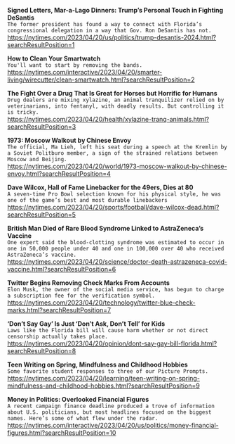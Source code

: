 **Signed Letters, Mar-a-Lago Dinners: Trump’s Personal Touch in Fighting DeSantis**\
`The former president has found a way to connect with Florida’s congressional delegation in a way that Gov. Ron DeSantis has not.`\
https://nytimes.com/2023/04/20/us/politics/trump-desantis-2024.html?searchResultPosition=1

**How to Clean Your Smartwatch**\
`You'll want to start by removing the bands.`\
https://nytimes.com/interactive/2023/04/20/smarter-living/wirecutter/clean-smartwatch.html?searchResultPosition=2

**The Fight Over a Drug That Is Great for Horses but Horrific for Humans**\
`Drug dealers are mixing xylazine, an animal tranquilizer relied on by veterinarians, into fentanyl, with deadly results. But controlling it is tricky.`\
https://nytimes.com/2023/04/20/health/xylazine-tranq-animals.html?searchResultPosition=3

**1973: Moscow Walkout by Chinese Envoy**\
`The official, Ma Lieh, left his seat during a speech at the Kremlin by a Soviet Politburo member, a sign of the strained relations between Moscow and Beijing.`\
https://nytimes.com/2023/04/20/world/1973-moscow-walkout-by-chinese-envoy.html?searchResultPosition=4

**Dave Wilcox, Hall of Fame Linebacker for the 49ers, Dies at 80**\
`A seven-time Pro Bowl selection known for his physical style, he was one of the game’s best and most durable linebackers`\
https://nytimes.com/2023/04/20/sports/football/dave-wilcox-dead.html?searchResultPosition=5

**British Man Died of Rare Blood Syndrome Linked to AstraZeneca’s Vaccine**\
`One expert said the blood-clotting syndrome was estimated to occur in one in 50,000 people under 40 and one in 100,000 over 40 who received AstraZeneca’s vaccine.`\
https://nytimes.com/2023/04/20/science/doctor-death-astrazeneca-covid-vaccine.html?searchResultPosition=6

**Twitter Begins Removing Check Marks From Accounts**\
`Elon Musk, the owner of the social media service, has begun to charge a subscription fee for the verification symbol.`\
https://nytimes.com/2023/04/20/technology/twitter-blue-check-marks.html?searchResultPosition=7

**‘Don’t Say Gay’ Is Just ‘Don’t Ask, Don’t Tell’ for Kids**\
`Laws like the Florida bill will cause harm whether or not direct censorship actually takes place.`\
https://nytimes.com/2023/04/20/opinion/dont-say-gay-bill-florida.html?searchResultPosition=8

**Teen Writing on Spring, Mindfulness and Childhood Hobbies**\
`Some favorite student responses to three of our Picture Prompts.`\
https://nytimes.com/2023/04/20/learning/teen-writing-on-spring-mindfulness-and-childhood-hobbies.html?searchResultPosition=9

**Money in Politics: Overlooked Financial Figures**\
`A recent campaign finance deadline produced a trove of information about U.S. politicians, but most headlines focused on the biggest names. Here’s some of what flew under the radar.`\
https://nytimes.com/interactive/2023/04/20/us/politics/money-financial-figures.html?searchResultPosition=10

